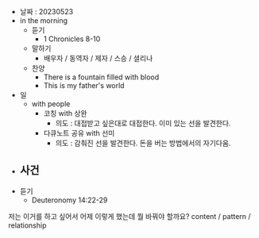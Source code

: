 - 날짜 : 20230523
- in the morning
	- 듣기
		- 1 Chronicles 8-10
	- 말하기
		-  배우자 / 동역자 / 제자 / 스승 / 셜리나
	- 찬양
		- There is a fountain filled with blood
		- This is my father's world
- 일
	- with people
		- 코칭 with 상완
			- 의도 : 대접받고 싶은대로 대접한다. 이미 있는 선을 발견한다.
		- 다큐노트 공유 with 선미
			- 의도 : 감춰진 선을 발견한다. 돈을 버는 방법에서의 자기다움.
- 사건
	- 
- 듣기
	- Deuteronomy  14:22-29



저는 이거를 하고 싶어서 어제 이렇게 했는데 뭘 바꿔야 할까요?
content / pattern / relationship